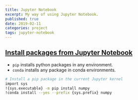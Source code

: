```yaml
---
title: Jupyter Notebook
excerpt: My way of using Jupyter Notebook.
published: true
date: 2019-02-11
categories: project
tags: jupyter-notebook
---
```


## [Install packages from Jupyter Notebook](https://jakevdp.github.io/blog/2017/12/05/installing-python-packages-from-jupyter/)

- `pip` installs python packages in any environment.
- `conda` installs any package in conda environments.

``` bash
# Install a pip package in the current Jupyter kernel
import sys
!{sys.executable} -m pip install numpy
!conda install --yes --prefix {sys.prefix} numpy
```